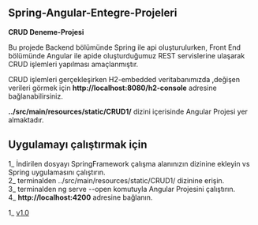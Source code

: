 ## Spring-Angular-Entegre-Projeleri
**CRUD Deneme-Projesi** 

Bu projede Backend bölümünde Spring ile api oluşturulurken, Front End bölümünde Angular ile apide oluşturduğumuz REST servislerine 
ulaşarak CRUD işlemleri yapılması amaçlanmıştır.

CRUD  işlemleri gerçekleşirken H2-embedded veritabanımızda ,değişen verileri görmek için 
**http://localhost:8080/h2-console** adresine bağlanabilirsiniz.

 **../src/main/resources/static/CRUD1/**  dizini içerisinde Angular Projesi yer almaktadır.


## Uygulamayı çalıştırmak için

1_ İndirilen dosyayı SpringFramework çalışma alanınızın dizinine ekleyin vs Spring uygulamasını çalıştırın. <br/>
2_ terminalden ../src/main/resources/static/CRUD1/ dizinine erişin. <br/>
3_ terminalden ng serve --open komutuyla Angular  Projesini çalıştırın. <br/>
4_ **http://localhost:4200** adresine bağlanın.



1_  [v1.0](v1.0)
